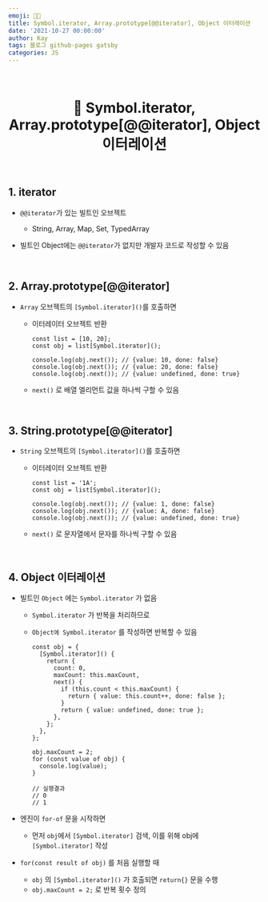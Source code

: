 ```yaml
---
emoji: 👨‍💻
title: Symbol.iterator, Array.prototype[@@iterator], Object 이터레이션
date: '2021-10-27 00:00:00'
author: Kay
tags: 블로그 github-pages gatsby
categories: JS
---
```


<br>

<h1 align="center">
  👋  Symbol.iterator, Array.prototype[@@iterator], Object 이터레이션
</h1>

<br>

## 1. iterator

- `@@iterator`가 있는 빌트인 오브젝트

  - String, Array, Map, Set, TypedArray

- 빌트인 Object에는 `@@iterator`가 없지만 개발자 코드로 작성할 수 있음

<br>

## 2. Array.prototype[@@iterator]

- `Array` 오브젝트의 `[Symbol.iterator]()`를 호출하면

  - 이터레이터 오브젝트 반환

    ```tsx
    const list = [10, 20];
    const obj = list[Symbol.iterator]();

    console.log(obj.next()); // {value: 10, done: false}
    console.log(obj.next()); // {value: 20, done: false}
    console.log(obj.next()); // {value: undefined, done: true}
    ```

  - `next()` 로 배열 엘리먼트 값을 하나씩 구할 수 있음

<br>

## 3. String.prototype[@@iterator]

- `String` 오브젝트의 `[Symbol.iterator]()`를 호출하면

  - 이터레이터 오브젝트 반환

    ```tsx
    const list = '1A';
    const obj = list[Symbol.iterator]();

    console.log(obj.next()); // {value: 1, done: false}
    console.log(obj.next()); // {value: A, done: false}
    console.log(obj.next()); // {value: undefined, done: true}
    ```

  - `next()` 로 문자열에서 문자를 하나씩 구할 수 있음

 <br>

## 4. Object 이터레이션

- 빌트인 `Object` 에는 `Symbol.iterator` 가 없음

  - `Symbol.iterator` 가 반복을 처리하므로
  - `Object에 Symbol.iterator` 를 작성하면 반복할 수 있음

    ```tsx
    const obj = {
      [Symbol.iterator]() {
        return {
          count: 0,
          maxCount: this.maxCount,
          next() {
            if (this.count < this.maxCount) {
              return { value: this.count++, done: false };
            }
            return { value: undefined, done: true };
          },
        };
      },
    };

    obj.maxCount = 2;
    for (const value of obj) {
      console.log(value);
    }

    // 실행결과
    // 0
    // 1
    ```

- 엔진이 `for-of` 문을 시작하면
  - 먼저 `obj`에서 `[Symbol.iterator]` 검색, 이를 위해 obj에 `[Symbol.iterator]` 작성
- `for(const result of obj)` 를 처음 실행할 때
  - `obj` 의 `[Symbol.iterator]()` 가 호출되면 `return{}` 문을 수행
  - `obj.maxCount = 2;` 로 반복 횟수 정의

```toc

```
